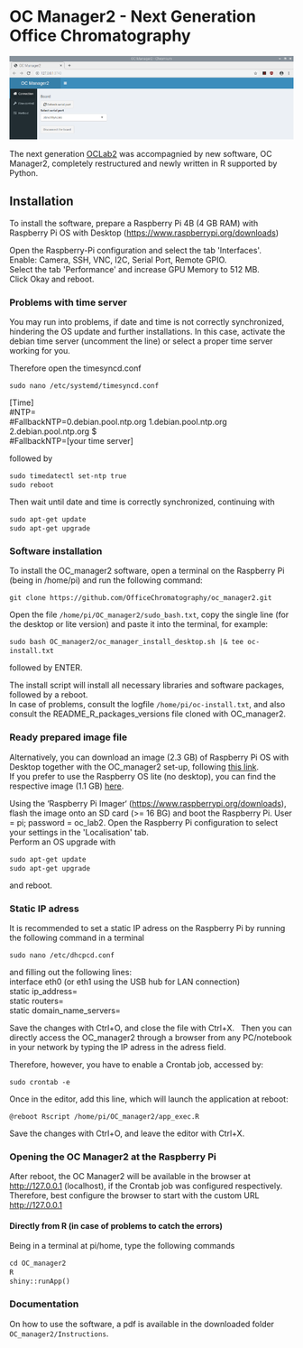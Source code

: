 # OC Manager2 - Next Generation Office Chromatography

![OC_manager2 screenshot](OC_manager2.png)

The next generation [OCLab2](https://github.com/OfficeChromatography/oclab2) was accompagnied by new software, OC Manager2, completely restructured and newly written in R supported by Python.

## Installation

To install the software, prepare a Raspberry Pi 4B (4 GB RAM) with Raspberry Pi OS with Desktop (https://www.raspberrypi.org/downloads)

Open the Raspberry-Pi configuration and select the tab 'Interfaces'. <br />
Enable: Camera, SSH, VNC, I2C, Serial Port, Remote GPIO. <br/>
Select the tab 'Performance' and increase GPU Memory to 512 MB. <br />
Click Okay and reboot.

### Problems with time server

You may run into problems, if date and time is not correctly synchronized, hindering the OS update and further installations.
In this case, activate the debian time server (uncomment the line) or select a proper time server working for you. <br />

Therefore open the timesyncd.conf

```
sudo nano /etc/systemd/timesyncd.conf
```
[Time]<br />
#NTP=<br />
#FallbackNTP=0.debian.pool.ntp.org 1.debian.pool.ntp.org 2.debian.pool.ntp.org $ <br />
#FallbackNTP=[your time server]

followed by

```
sudo timedatectl set-ntp true
sudo reboot
```

Then wait until date and time is correctly synchronized, continuing with

```
sudo apt-get update
sudo apt-get upgrade
```

### Software installation

To install the OC_manager2 software, open a terminal on the Raspberry Pi (being in /home/pi) and run the following command:

```
git clone https://github.com/OfficeChromatography/oc_manager2.git
```

Open the file ```/home/pi/OC_manager2/sudo_bash.txt```, copy the single line (for the desktop or lite version) and paste it into the terminal, for example:

```
sudo bash OC_manager2/oc_manager_install_desktop.sh |& tee oc-install.txt
```

followed by ENTER.<br />

The install script will install all necessary libraries and software packages, followed by a reboot. <br />
In case of problems, consult the logfile ```/home/pi/oc-install.txt```, 
and also consult the README_R_packages_versions file cloned with OC_manager2.

### Ready prepared image file

Alternatively, you can download an image (2.3 GB) of Raspberry Pi OS with Desktop together 
with the OC_manager2 set-up, following 
[this link](https://jlubox.uni-giessen.de/dl/fiM74GiRfUma6C3eK9siZgzC/OC_manager2_desktop.img.gz).<br /> 
If you prefer to use the Raspberry OS lite (no desktop), you can find the respective image 
(1.1 GB) [here](https://jlubox.uni-giessen.de/dl/fi9JuCzp5Udz5WNXeru3QWnC/OC_manager2_lite.img.gz).<br />

Using the ‘Raspberry Pi Imager‘ (https://www.raspberrypi.org/downloads), flash the image onto an SD card (>= 16 BG) and boot the Raspberry Pi.
User = pi; password = oc_lab2.
Open the Raspberry Pi configuration to select your settings in the 'Localisation' tab.<br />
Perform an OS upgrade with

```
sudo apt-get update
sudo apt-get upgrade
```

and reboot.

### Static IP adress

It is recommended to set a static IP adress on the Raspberry Pi by running the following command in a terminal

```
sudo nano /etc/dhcpcd.conf
```

and filling out the following lines:<br />
	interface eth0 (or eth1 using the USB hub for LAN connection)<br />
	static ip_address=<br/>
	static routers=<br />
	static domain_name_servers=<br />

Save the changes with Ctrl+O, and close the file with Ctrl+X.
 
Then you can directly access the OC_manager2 through a browser from any PC/notebook in your network by typing the IP adress in the adress field.<br />

Therefore, however, you have to enable a Crontab job, accessed by:

```
sudo crontab -e

```
Once in the editor, add this line, which will launch the application at reboot: 

```
@reboot Rscript /home/pi/OC_manager2/app_exec.R
```

Save the changes with Ctrl+O, and leave the editor with Ctrl+X.

### Opening the OC Manager2 at the Raspberry Pi
After reboot, the OC Manager2 will be available in the browser at http://127.0.0.1 (localhost), if the Crontab job was configured respectively. <br />
Therefore, best configure the browser to start with the custom URL http://127.0.0.1 <br />

#### Directly from R (in case of problems to catch the errors)

Being in a terminal at pi/home, type the following commands 

```
cd OC_manager2
R
shiny::runApp()
```


### Documentation

On how to use the software, a pdf is available in the downloaded folder ```OC_manager2/Instructions```.

